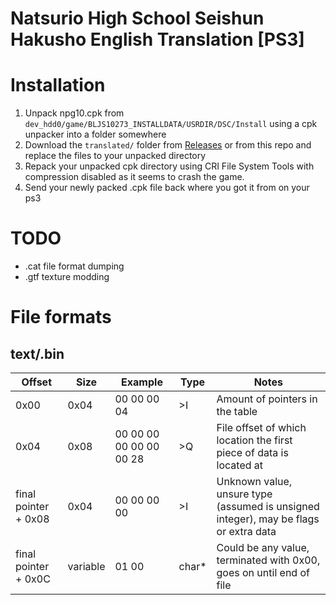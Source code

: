 # Natsurio High School Seishun Hakusho English Translation [PS3]

# Installation
1. Unpack npg10.cpk from `dev_hdd0/game/BLJS10273_INSTALLDATA/USRDIR/DSC/Install` using a cpk unpacker into a folder somewhere
2. Download the `translated/` folder from [Releases](https://github.com/hibikidesu/natsuiro-highschool-english-patch/releases) or from this repo and replace the files to your unpacked directory
3. Repack your unpacked cpk directory using CRI File System Tools with compression disabled as it seems to crash the game.
4. Send your newly packed .cpk file back where you got it from on your ps3

# TODO
- .cat file format dumping
- .gtf texture modding

# File formats
## text/.bin
|        Offset        |   Size   |         Example         | Type  |                                        Notes                                         |
|----------------------|----------|-------------------------|-------|--------------------------------------------------------------------------------------|
| 0x00                 | 0x04     |             00 00 00 04 | >I    | Amount of pointers in the table                                                      |
| 0x04                 | 0x08     | 00 00 00 00 00 00 00 28 | >Q    | File offset of which location the first piece of data is located at                  |
| final pointer + 0x08 | 0x04     |             00 00 00 00 | >I    | Unknown value, unsure type (assumed is unsigned integer), may be flags or extra data |
| final pointer + 0x0C | variable |                   01 00 | char* | Could be any value, terminated with 0x00, goes on until end of file                  |
